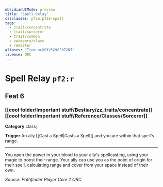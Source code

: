 ```yaml
---
obsidianUIMode: preview
title: "Spell Relay"
cssclasses: pf2e,pf2e-spell
tags:
  - trait/concentrate
  - trait/sorcerer
  - trait/common
  - category/class
  - remaster
aliases: "Item.ocXBfV5G90J372N7"
license: ORC
---
```

# Spell Relay `pf2:r`
## Feat 6
### [[cool folder/Important stuff/Bestiary/zz_traits/concentrate]][[cool folder/Important stuff/Reference/Classes/Sorcerer]]

**Category** class; 




**Trigger** An ally [[Cast a Spell|Casts a Spell]] and you are within that spell's range.

* * *

You open the power in your blood to your ally's spellcasting, using your magic to boost their range. Your ally can use you as the point of origin for their spell, calculating range and cover from your space instead of their own.

*Source: Pathfinder Player Core 2*
*ORC*